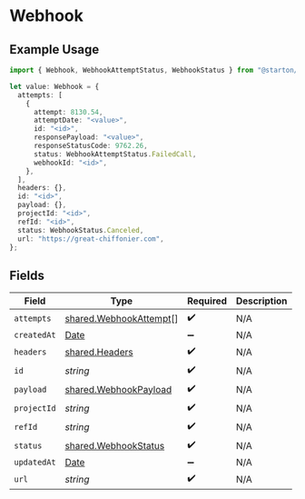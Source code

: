 # Webhook

## Example Usage

```typescript
import { Webhook, WebhookAttemptStatus, WebhookStatus } from "@starton/sdk/sdk/models/shared";

let value: Webhook = {
  attempts: [
    {
      attempt: 8130.54,
      attemptDate: "<value>",
      id: "<id>",
      responsePayload: "<value>",
      responseStatusCode: 9762.26,
      status: WebhookAttemptStatus.FailedCall,
      webhookId: "<id>",
    },
  ],
  headers: {},
  id: "<id>",
  payload: {},
  projectId: "<id>",
  refId: "<id>",
  status: WebhookStatus.Canceled,
  url: "https://great-chiffonier.com",
};
```

## Fields

| Field                                                                                         | Type                                                                                          | Required                                                                                      | Description                                                                                   |
| --------------------------------------------------------------------------------------------- | --------------------------------------------------------------------------------------------- | --------------------------------------------------------------------------------------------- | --------------------------------------------------------------------------------------------- |
| `attempts`                                                                                    | [shared.WebhookAttempt](../../../sdk/models/shared/webhookattempt.md)[]                       | :heavy_check_mark:                                                                            | N/A                                                                                           |
| `createdAt`                                                                                   | [Date](https://developer.mozilla.org/en-US/docs/Web/JavaScript/Reference/Global_Objects/Date) | :heavy_minus_sign:                                                                            | N/A                                                                                           |
| `headers`                                                                                     | [shared.Headers](../../../sdk/models/shared/headers.md)                                       | :heavy_check_mark:                                                                            | N/A                                                                                           |
| `id`                                                                                          | *string*                                                                                      | :heavy_check_mark:                                                                            | N/A                                                                                           |
| `payload`                                                                                     | [shared.WebhookPayload](../../../sdk/models/shared/webhookpayload.md)                         | :heavy_check_mark:                                                                            | N/A                                                                                           |
| `projectId`                                                                                   | *string*                                                                                      | :heavy_check_mark:                                                                            | N/A                                                                                           |
| `refId`                                                                                       | *string*                                                                                      | :heavy_check_mark:                                                                            | N/A                                                                                           |
| `status`                                                                                      | [shared.WebhookStatus](../../../sdk/models/shared/webhookstatus.md)                           | :heavy_check_mark:                                                                            | N/A                                                                                           |
| `updatedAt`                                                                                   | [Date](https://developer.mozilla.org/en-US/docs/Web/JavaScript/Reference/Global_Objects/Date) | :heavy_minus_sign:                                                                            | N/A                                                                                           |
| `url`                                                                                         | *string*                                                                                      | :heavy_check_mark:                                                                            | N/A                                                                                           |